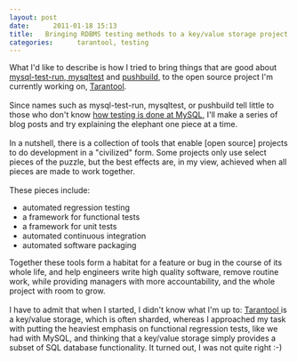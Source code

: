 ```yaml
---
layout: post
date:      2011-01-18 15:13
title:   Bringing RDBMS testing methods to a key/value storage project
categories:      tarantool, testing
---
```


<div>What I'd like to describe is how I tried to bring things that are good about <a href="http://dev.mysql.com/doc/refman/5.5/en/mysql-test-suite.html">mysql-test-run, mysqltest</a> and <a href="http://labs.mysql.com">pushbuild</a>, to the open source project I'm currently working on, <a href="http://launchpad.net/tarantool">Tarantool</a>.</div><br />  <div>Since names such as mysql-test-run, mysqltest, or pushbuild tell little to those who don't know <a href="http://blogs.sun.com/datacharmer/entry/how_mysql_tests_servers_before">how testing is done at MySQL</a>, I'll make a series of blog posts and try explaining the elephant one piece at a time.</div><br />  <div>In a nutshell, there is a collection of tools that enable [open source] projects to do development in a &quot;civilized&quot; form. Some projects only use select pieces of the puzzle, but the best effects are, in my view, achieved when all pieces are made to work together.</div><br />  <div>These pieces include:</div><ul><li>automated regression testing</li><li>a framework for functional tests</li><li>a framework for unit tests</li><li>automated continuous integration</li><li>automated software packaging</li></ul>  <div>Together these tools form a habitat for a feature or bug in the course of its whole life, and help engineers write high quality software, remove routine work, while providing managers with more accountability, and the whole project with room to grow.</div><br />  <div>I have to admit that when I started, I didn't know what I'm up to: <a href="http://github.com/mailru/tarantool">Tarantool </a>is a key/value storage, which is often sharded, whereas I approached my task with putting the heaviest emphasis on functional regression tests, like we had with MySQL, and thinking that a key/value storage simply provides a subset of SQL database functionality. It turned out, I was not quite right :-)</div>
